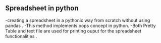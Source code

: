 ## Spreadsheet in python
 -creating a spreadsheet in a pythonic way from scratch without using pandas .
 -This method implements oops concept in python.
 -Both Pretty Table and text file are used for printing ouput for the spreadsheet functionalities .
